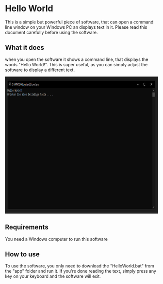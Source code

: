 # Hello World
 
This is a simple but powerful piece of software, that can open a command line window on your Windows PC an displays text in it.
Please read this document carefully before using the software.

## What it does

when you open the software it shows a command line, that displays the words "Hello World!".
This is super useful, as you can simply adjust the software to display a different text.

<img src="https://github.com/lucasplank/Hello-World/blob/main/images/screenshot.PNG" height="450px">

## Requirements

You need a Windows computer to run this software

## How to use

To use the software, you only need to download the "HelloWorld.bat" from the "app" folder and run it.
If you're done reading the text, simply press any key on your keyboard and the software will exit.
